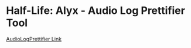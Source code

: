 # Half-Life: Alyx - Audio Log Prettifier Tool

[AudioLogPrettifier Link](https://dystakruul.github.io/ARG_Tools/HalfLifeAlyx/AudioLogPrettifier/)
